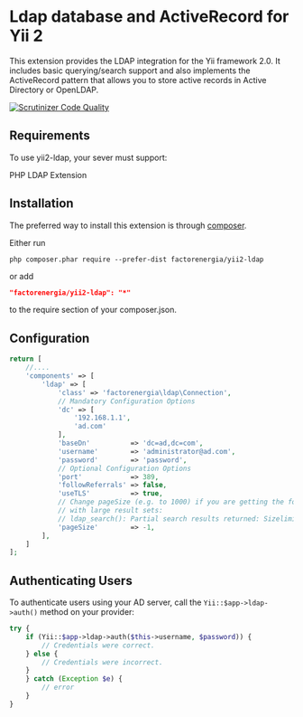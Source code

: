 Ldap database and ActiveRecord for Yii 2
===========

This extension provides the LDAP integration for the Yii framework 2.0. 
It includes basic querying/search support and also implements the ActiveRecord 
pattern that allows you to store active records in Active Directory or OpenLDAP.

[![Scrutinizer Code Quality](https://scrutinizer-ci.com/g/chrmorandi/yii2-ldap/badges/quality-score.png?b=master)](https://scrutinizer-ci.com/g/chrmorandi/yii2-ldap/?branch=master)

Requirements
------------

To use yii2-ldap, your sever must support:

PHP LDAP Extension


Installation
------------

The preferred way to install this extension is through [composer](http://getcomposer.org/download/).

Either run

```
php composer.phar require --prefer-dist factorenergia/yii2-ldap
```

or add

```json
"factorenergia/yii2-ldap": "*"
```

to the require section of your composer.json.

Configuration
-------------
```php
return [
    //....
    'components' => [
        'ldap' => [
            'class' => 'factorenergia\ldap\Connection',
            // Mandatory Configuration Options
            'dc' => [
                '192.168.1.1',
                'ad.com'
            ],
            'baseDn'          => 'dc=ad,dc=com',
            'username'        => 'administrator@ad.com',
            'password'        => 'password',
            // Optional Configuration Options
            'port'            => 389,
            'followReferrals' => false,
            'useTLS'          => true,
            // Change pageSize (e.g. to 1000) if you are getting the following message
            // with large result sets:
            // ldap_search(): Partial search results returned: Sizelimit exceeded
            'pageSize'        => -1,
        ],
    ]
];
```

## Authenticating Users

To authenticate users using your AD server, call the `Yii::$app->ldap->auth()`
method on your provider:

```php
try {
    if (Yii::$app->ldap->auth($this->username, $password)) {
        // Credentials were correct.
    } else {
        // Credentials were incorrect.
    }
    } catch (Exception $e) {            
        // error
    }
}
```
